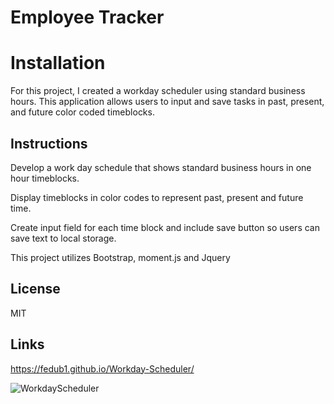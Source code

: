 # Employee Tracker

# Installation 

For this project, I created a workday scheduler using standard business hours. This application allows users to input and save tasks in past, present, and future color coded timeblocks.

## Instructions
Develop a work day schedule that shows standard business hours in one hour timeblocks.

Display timeblocks in color codes to represent past, present and future time.

Create input field for each time block and include save button so users can save text to local storage.

This project utilizes Bootstrap, moment.js and Jquery

## License
MIT

## Links
https://fedub1.github.io/Workday-Scheduler/

![WorkdayScheduler](https://user-images.githubusercontent.com/68029856/103162275-85d9cf80-47bc-11eb-80c6-17cb1631f1a4.PNG)




